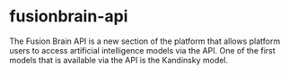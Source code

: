 # fusionbrain-api
The Fusion Brain API is a new section of the platform that allows platform users to access artificial intelligence models via the API. One of the first models that is available via the API is the Kandinsky model.

